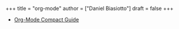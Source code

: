 +++
title = "org-mode"
author = ["Daniel Biasiotto"]
draft = false
+++

-   [Org-Mode Compact Guide](https://orgmode.org/orgguide.pdf)